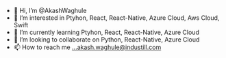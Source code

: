 - 👋 Hi, I’m @AkashWaghule
- 👀 I’m interested in Ptyhon, React, React-Native, Azure Cloud, Aws Cloud, Swift
- 🌱 I’m currently learning Ptyhon, React, React-Native, Azure Cloud
- 💞️ I’m looking to collaborate on Python, React-Native, Azure Cloud
- 📫 How to reach me ...akash.waghule@industill.com

<!---
AkashWaghule/AkashWaghule is a ✨ special ✨ repository because its `README.md` (this file) appears on your GitHub profile.
You can click the Preview link to take a look at your changes.
--->
